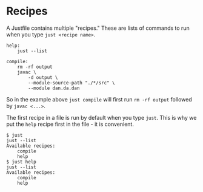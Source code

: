 # Recipes

A Justfile contains multiple "recipes."
These are lists of commands to run when you type `just <recipe name>`.

```justfile,no_run
help:
    just --list

compile:
    rm -rf output
    javac \
        -d output \
        --module-source-path "./*/src" \
        --module dan.da.dan
```

So in the example above `just compile` will first run `rm -rf output` followed by `javac <...>`.

The first recipe in a file is run by default when you type `just`. This is why we put
the `help` recipe first in the file - it is convenient.

```text,no_run
$ just
just --list
Available recipes:
    compile
    help
$ just help
just --list
Available recipes:
    compile
    help
```



